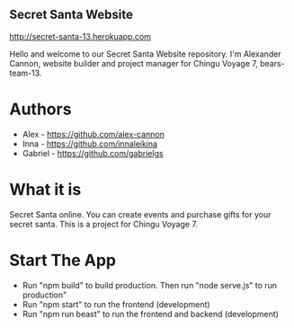 ## Secret Santa Website
http://secret-santa-13.herokuapp.com

Hello and welcome to our Secret Santa Website repository. I'm Alexander Cannon, website builder and project manager for Chingu Voyage 7, bears-team-13.

# Authors
* Alex - https://github.com/alex-cannon
* Inna - https://github.com/innaleikina
* Gabriel - https://github.com/gabrielgs

# What it is
Secret Santa online. You can create events and purchase gifts for your secret santa.
This is a project for Chingu Voyage 7.

# Start The App
* Run "npm build" to build production. Then run "node serve.js" to run production"
* Run "npm start" to run the frontend (development)
* Run "npm run beast" to run the frontend and backend (development)
